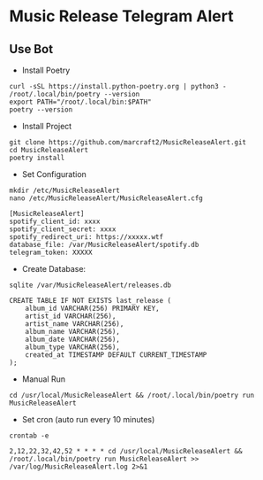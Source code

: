 # Music Release Telegram Alert

## Use Bot

- Install Poetry

```
curl -sSL https://install.python-poetry.org | python3 -
/root/.local/bin/poetry --version
export PATH="/root/.local/bin:$PATH"
poetry --version
```

- Install Project

```
git clone https://github.com/marcraft2/MusicReleaseAlert.git
cd MusicReleaseAlert
poetry install
```


- Set Configuration

```
mkdir /etc/MusicReleaseAlert
nano /etc/MusicReleaseAlert/MusicReleaseAlert.cfg
```

```
[MusicReleaseAlert]
spotify_client_id: xxxx
spotify_client_secret: xxxx
spotify_redirect_uri: https://xxxxx.wtf
database_file: /var/MusicReleaseAlert/spotify.db
telegram_token: XXXXX
```

- Create Database:

```
sqlite /var/MusicReleaseAlert/releases.db
```

```
CREATE TABLE IF NOT EXISTS last_release (
    album_id VARCHAR(256) PRIMARY KEY,
    artist_id VARCHAR(256),
    artist_name VARCHAR(256),
    album_name VARCHAR(256),
    album_date VARCHAR(256),
    album_type VARCHAR(256),
    created_at TIMESTAMP DEFAULT CURRENT_TIMESTAMP
);
```

- Manual Run
```
cd /usr/local/MusicReleaseAlert && /root/.local/bin/poetry run MusicReleaseAlert
```

- Set cron (auto run every 10 minutes)

```
crontab -e
```

```
2,12,22,32,42,52 * * * * cd /usr/local/MusicReleaseAlert && /root/.local/bin/poetry run MusicReleaseAlert >> /var/log/MusicReleaseAlert.log 2>&1
```
